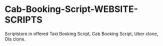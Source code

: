 # Cab-Booking-Script-WEBSITE-SCRIPTS
Scriptstore.in offered Taxi Booking Script, Cab Booking Script, Uber clone, Ola clone.
